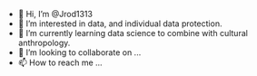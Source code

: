 - 👋 Hi, I’m @Jrod1313
- 👀 I’m interested in data, and individual data protection.
- 🌱 I’m currently learning data science to combine with cultural anthropology.
- 💞️ I’m looking to collaborate on ...
- 📫 How to reach me ...

<!---
Jrod1313/Jrod1313 is a ✨ special ✨ repository because its `README.md` (this file) appears on your GitHub profile.
You can click the Preview link to take a look at your changes.
--->
